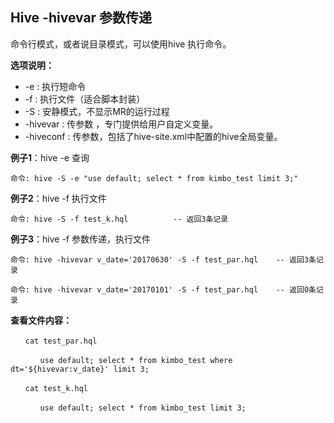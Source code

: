 ## Hive -hivevar 参数传递

命令行模式，或者说目录模式，可以使用hive 执行命令。

**选项说明：**

- -e : 执行短命令
- -f :  执行文件（适合脚本封装）
- -S : 安静模式，不显示MR的运行过程
- -hivevar : 传参数 ，专门提供给用户自定义变量。
- -hiveconf : 传参数，包括了hive-site.xml中配置的hive全局变量。

**例子1**：hive -e 查询

```
命令: hive -S -e "use default; select * from kimbo_test limit 3;"

```

**例子2**：hive -f 执行文件

```
命令: hive -S -f test_k.hql          -- 返回3条记录
```

**例子3**：hive -f 参数传递，执行文件

```
命令: hive -hivevar v_date='20170630' -S -f test_par.hql    -- 返回3条记录

命令: hive -hivevar v_date='20170101' -S -f test_par.hql    -- 返回0条记录

```

**查看文件内容：**

```
　　cat test_par.hql

　　　　use default; select * from kimbo_test where dt='${hivevar:v_date}' limit 3;

　　cat test_k.hql 

　　　　use default; select * from kimbo_test limit 3;
    
```
